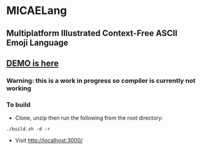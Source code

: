 # MICAELang
## Multiplatform Illustrated Context-Free ASCII Emoji Language

## [DEMO is here](https://mclstbl.github.io/MICAELang/)
### Warning: this is a work in progress so compiler is currently not working

### To build 

* Clone, unzip then run the following from the root directory:
```
./build.sh -d -r
```

* Visit <http://localhost:3000/> 
